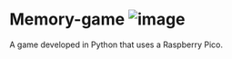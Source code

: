 # Memory-game  ![image](https://github.com/YasserManouzi/Memory-game/assets/79117423/0296e8a0-d13c-470f-bf5f-029dd432bc21)

A game developed in Python that uses a Raspberry Pico.
